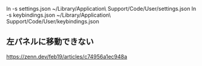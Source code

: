 ln -s settings.json ~/Library/Application\ Support/Code/User/settings.json
ln -s keybindings.json ~/Library/Application\ Support/Code/User/keybindings.json

## 左パネルに移動できない
https://zenn.dev/feb19/articles/c74956a1ec948a
